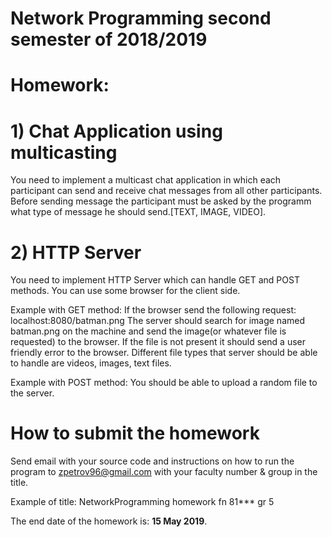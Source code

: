 # Network Programming second semester of 2018/2019

# Homework:

# 1) Chat Application using multicasting 
You need to implement a multicast chat application in which each participant can send and 
receive chat messages from all other participants. Before sending message the participant 
must be asked by the programm what type of message he should send.[TEXT, IMAGE, VIDEO].

# 2) HTTP Server 
You need to implement HTTP Server which can handle GET and POST methods. You can use some browser for the client side.

Example with GET method:
If the browser send the following request: localhost:8080/batman.png
The server should search for image named batman.png on the machine and send the image(or whatever file is requested) to the browser.
If the file is not present it should send a user friendly error to the browser.
Different file types that server should be able to handle are videos, images, text files.

Example with POST method:
You should be able to upload a random file to the server.

# How to submit the homework
Send email with your source code and instructions on how to run the program to zpetrov96@gmail.com with your faculty number & group in the title.

Example of title: NetworkProgramming homework fn 81*** gr 5 

The end date of the homework is: **15 May 2019**.

